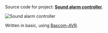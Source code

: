 Source code for project: **[Sound alarm controller](https://www.uctrl.net/p/161)**.

![Sound alarm controller](https://images.uctrl.net/sized/width/md/48/5/548-width-md.jpeg)

Written in basic, using [Bascom-AVR](http://www.mcselec.com/).

